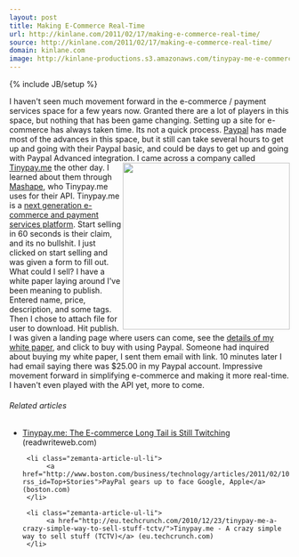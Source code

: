 ```yaml
---
layout: post
title: Making E-Commerce Real-Time
url: http://kinlane.com/2011/02/17/making-e-commerce-real-time/
source: http://kinlane.com/2011/02/17/making-e-commerce-real-time/
domain: kinlane.com
image: http://kinlane-productions.s3.amazonaws.com/tinypay-me-e-commerce.png
---
```

{% include JB/setup %}<p>
     I haven't seen much movement forward in the e-commerce / payment services space for a few years now. Granted there are a lot of players in this space, but nothing that has been game changing. Setting up a site for e-commerce has always taken time. Its not a quick process. <a href="http://www.paypal.com"
        target="_blank">Paypal</a> has made most of the advances in this space, but it still can take several hours to get up and going with their Paypal basic, and could be days to get up and going with Paypal Advanced integration. <a href="http://tinypay.me/~R0Tfj3i"
        target="_blank"><img class="c1"
          src="http://kinlane-productions.s3.amazonaws.com/tinypay-me-e-commerce.png"
          alt=""
          width="300"
          align="right" /></a> I came across a company called <a href="http://tinypay.me/"
        target="_blank">Tinypay.me</a> the other day. I learned about them through <a href="http://www.mashape.com"
        target="_blank">Mashape</a>, who Tinypay.me uses for their API. Tinypay.me is a <a href="http://tinypay.me/"
        target="_blank">next generation e-commerce and payment services platform</a>. Start selling in 60 seconds is their claim, and its no bullshit. I just clicked on start selling and was given a form to fill out. What could I sell? I have a white paper laying around I've been meaning to publish. Entered name, price, description, and some tags. Then I chose to attach file for user to download. Hit publish. I was given a landing page where users can come, see the <a href="http://tinypay.me/~R0Tfj3i"
        target="_blank">details of my white paper</a>, and click to buy with using Paypal. Someone had inquired about buying my white paper, I sent them email with link. 10 minutes later I had email saying there was $25.00 in my Paypal account. Impressive movement forward in simplifying e-commerce and making it more real-time. I haven't even played with the API yet, more to come.
</p>

<h6 class="zemanta-related-title c2">
     Related articles
</h6>

<ul class="zemanta-article-ul">
     <li class="zemanta-article-ul-li">
          <a href="http://www.readwriteweb.com/archives/tinypayme_the_e-commerce_long_tail_is_still_twitching.php">Tinypay.me: The E-commerce Long Tail is Still Twitching</a> (readwriteweb.com)
     </li>

     <li class="zemanta-article-ul-li">
          <a href="http://www.boston.com/business/technology/articles/2011/02/10/paypal_gears_up_to_face_google_apple/?rss_id=Top+Stories">PayPal gears up to face Google, Apple</a> (boston.com)
     </li>

     <li class="zemanta-article-ul-li">
          <a href="http://eu.techcrunch.com/2010/12/23/tinypay-me-a-crazy-simple-way-to-sell-stuff-tctv/">Tinypay.me - A crazy simple way to sell stuff (TCTV)</a> (eu.techcrunch.com)
     </li>
</ul>
